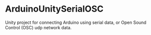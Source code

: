 ArduinoUnitySerialOSC
=====================

Unity project for connecting Arduino using serial data, or Open Sound Control (OSC) udp network data.
